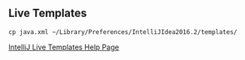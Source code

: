 ## Live Templates

`cp java.xml ~/Library/Preferences/IntelliJIdea2016.2/templates/`

[IntelliJ Live Templates Help Page](https://www.jetbrains.com/help/idea/2016.2/sharing-live-templates.html)
